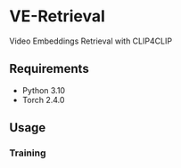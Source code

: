 # VE-Retrieval
Video Embeddings Retrieval with CLIP4CLIP

## Requirements
- Python 3.10
- Torch 2.4.0

## Usage
### Training
```bash
